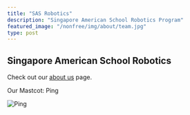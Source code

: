 ```yaml
---
title: "SAS Robotics"
description: "Singapore American School Robotics Program"
featured_image: "/nonfree/img/about/team.jpg"
type: post
---
```


## Singapore American School Robotics

Check out our [about us](/about) page.

Our Mastcot: Ping

![Ping](/img/ping.svg)